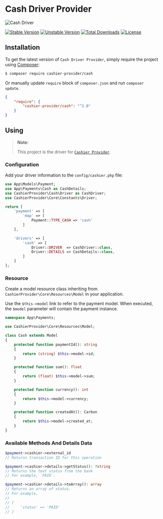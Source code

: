 # Cash Driver Provider

<img src="https://preview.dragon-code.pro/cashier-provider/cash.svg?brand=laravel" alt="Cash Driver"/>

[![Stable Version][badge_stable]][link_packagist]
[![Unstable Version][badge_unstable]][link_packagist]
[![Total Downloads][badge_downloads]][link_packagist]
[![License][badge_license]][link_license]


## Installation

To get the latest version of `Cash Driver Provider`, simply require the project using [Composer](https://getcomposer.org):

```bash
$ composer require cashier-provider/cash
```

Or manually update `require` block of `composer.json` and run `composer update`.

```json
{
    "require": {
        "cashier-provider/cash": "^2.0"
    }
}
```

## Using

> **Note**:
>
> This project is the driver for [`Cashier Provider`](https://github.com/cashier-provider/core).


### Configuration

Add your driver information to the `config/cashier.php` file:

```php
use App\Models\Payment;
use App\Payments\Cash as CashDetails;
use CashierProvider\Cash\Driver as CashDriver;
use CashierProvider\Core\Constants\Driver;

return [
    'payment' => [
        'map' => [
            Payment::TYPE_CASH => 'cash'
        ]
    ],

    'drivers' => [
        'cash' => [
            Driver::DRIVER  => CashDriver::class,
            Driver::DETAILS => CashDetails::class,
        ]
    ]
];
```

### Resource

Create a model resource class inheriting from `CashierProvider\Core\Resources\Model` in your application.

Use the `$this->model` link to refer to the payment model. When executed, the `$model` parameter will contain the payment instance.

```php
namespace App\Payments;

use CashierProvider\Core\Resources\Model;

class Cash extends Model
{
    protected function paymentId(): string
    {
        return (string) $this->model->id;
    }

    protected function sum(): float
    {
        return (float) $this->model->sum;
    }

    protected function currency(): int
    {
        return $this->model->currency;
    }

    protected function createdAt(): Carbon
    {
        return $this->model->created_at;
    }
}
```

### Available Methods And Details Data

```php
$payment->cashier->external_id
// Returns transaction ID for this operation

$payment->cashier->details->getStatus(): ?string
// Returns the text status from the bank
// For example, `PAID`.

$payment->cashier->details->toArray(): array
// Returns an array of status.
// For example,
//
// [
//     'status' => 'PAID'
// ]
```

[badge_downloads]:      https://img.shields.io/packagist/dt/cashier-provider/cash.svg?style=flat-square

[badge_license]:        https://img.shields.io/packagist/l/cashier-provider/cash.svg?style=flat-square

[badge_stable]:         https://img.shields.io/github/v/release/cashier-provider/cash?label=stable&style=flat-square

[badge_unstable]:       https://img.shields.io/badge/unstable-dev--main-orange?style=flat-square

[link_license]:         LICENSE

[link_packagist]:       https://packagist.org/packages/cashier-provider/cash
